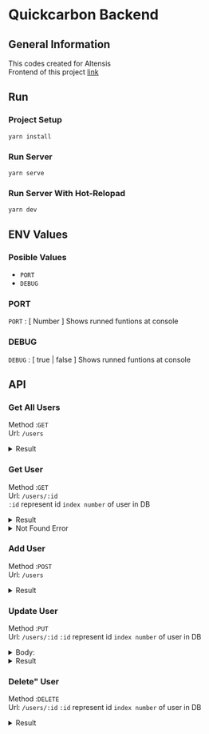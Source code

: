 # Quickcarbon Backend

## General Information  

This codes created for Altensis  
Frontend of this project [link](https://github.com/uys2000-interviews/interview-005) 

## Run

### Project Setup

```bach
yarn install
```

### Run Server

```bach
yarn serve
```

### Run Server With Hot-Relopad

```bach
yarn dev
```

## ENV Values

### Posible Values

- `PORT`
- `DEBUG`

### PORT

`PORT` : [ Number ] Shows runned funtions at console  

### DEBUG

`DEBUG` : [ true | false ] Shows runned funtions at console

## API

### **Get All Users**

Method :`GET`  
Url: `/users`

<details>
<summary>Result </summary>

```JSON
{
  "data": [
  {
      "id": 1,
      "role": "Manager",
      "capabilities": [
        "ManageBusinessUnits",
        "UploadData",
        "ReadData",
        "EditData"
      ]
    },
    {
      "id": 2,
      "role": "SystemAdmin",
      "capabilities": [
        "ManageBusinessUnits",
        "UploadData",
        "ReadData",
        "EditData"
      ]
    },
    {
      "id": 5,
      "role": "Enginer",
      "capabilities": [
        "UploadData"
      ]
    },
    {
      "id": 4,
      "role": "Marketing",
      "capabilities": [
        "EditData",
        "ManageProducts"
      ]
    },
    {
      "id": 6,
      "role": "Developer",
      "capabilities": [
        "ManageBusinessUnits",
        "UploadData",
        "ReadData",
        "EditData"
      ]
    }
  ]
}
```

</details>

### **Get User**

Method :`GET`  
Url: `/users/:id`  
`:id` represent id `index number` of user in DB

<details>
<summary>Result</summary>

```JSON
{
  "data": [
    {
      "id": 2,
      "role": "SystemAdmin",
      "capabilities": [
        "ManageBusinessUnits",
        "UploadData",
        "ReadData",
        "EditData"
      ]
    }
  ]
}
```

</details>

<details>
<summary>Not Found Error</summary>

```JSON
{
  "error": {
    "name": "QueryResultError",
    "code": 0,
    "result": {
      "command": "SELECT",
      "rowCount": 0,
      "oid": null,
      "rows": [],
      "fields": [
        {
          "name": "id",
          "tableID": 18199,
          "columnID": 1,
          "dataTypeID": 23,
          "dataTypeSize": 4,
          "dataTypeModifier": -1,
          "format": "text"
        },
        {
          "name": "role",
          "tableID": 18199,
          "columnID": 2,
          "dataTypeID": 1043,
          "dataTypeSize": -1,
          "dataTypeModifier": 104,
          "format": "text"
        },
        {
          "name": "capabilities",
          "tableID": 18199,
          "columnID": 3,
          "dataTypeID": 1009,
          "dataTypeSize": -1,
          "dataTypeModifier": -1,
          "format": "text"
        }
      ],
      "_parsers": [
        null,
        null,
        null
      ],
      "_types": {
        "_types": {
          "arrayParser": {},
          "builtins": {
            "BOOL": 16,
            "BYTEA": 17,
            "CHAR": 18,
            "INT8": 20,
            "INT2": 21,
            "INT4": 23,
            "REGPROC": 24,
            "TEXT": 25,
            "OID": 26,
            "TID": 27,
            "XID": 28,
            "CID": 29,
            "JSON": 114,
            "XML": 142,
            "PG_NODE_TREE": 194,
            "SMGR": 210,
            "PATH": 602,
            "POLYGON": 604,
            "CIDR": 650,
            "FLOAT4": 700,
            "FLOAT8": 701,
            "ABSTIME": 702,
            "RELTIME": 703,
            "TINTERVAL": 704,
            "CIRCLE": 718,
            "MACADDR8": 774,
            "MONEY": 790,
            "MACADDR": 829,
            "INET": 869,
            "ACLITEM": 1033,
            "BPCHAR": 1042,
            "VARCHAR": 1043,
            "DATE": 1082,
            "TIME": 1083,
            "TIMESTAMP": 1114,
            "TIMESTAMPTZ": 1184,
            "INTERVAL": 1186,
            "TIMETZ": 1266,
            "BIT": 1560,
            "VARBIT": 1562,
            "NUMERIC": 1700,
            "REFCURSOR": 1790,
            "REGPROCEDURE": 2202,
            "REGOPER": 2203,
            "REGOPERATOR": 2204,
            "REGCLASS": 2205,
            "REGTYPE": 2206,
            "UUID": 2950,
            "TXID_SNAPSHOT": 2970,
            "PG_LSN": 3220,
            "PG_NDISTINCT": 3361,
            "PG_DEPENDENCIES": 3402,
            "TSVECTOR": 3614,
            "TSQUERY": 3615,
            "GTSVECTOR": 3642,
            "REGCONFIG": 3734,
            "REGDICTIONARY": 3769,
            "JSONB": 3802,
            "REGNAMESPACE": 4089,
            "REGROLE": 4096
          }
        },
        "text": {},
        "binary": {}
      },
      "RowCtor": null,
      "rowAsArray": false,
      "duration": 2
    },
    "query": "SELECT * FROM users WHERE id=11;",
    "received": 0
  }
}
```

</details>

### **Add User**

Method :`POST`  
Url: `/users`  

<details>
<summary>Result </summary>

```JSON
{
  "data": true
}
```

</details>

### **Update User**

Method :`PUT`  
Url: `/users/:id`
`:id` represent id `index number` of user in DB

<details>
<summary>Body: </summary>

```typescript
class {
  user?: String,
  capabilities?: String[]

}
```  

</details>

<details>
<summary>Result</summary>

```JSON
{
  "data": [
    {
      "id": 2,
      "role": "SystemAdmin",
      "capabilities": [
        "ManageBusinessUnits",
        "UploadData",
        "ReadData",
        "EditData"
      ]
    }
  ]
}
```

</details>

### **Delete" User**

Method :`DELETE`  
Url: `/users/:id`
`:id` represent id `index number` of user in DB

<details>
<summary>Result</summary>

```JSON
{
  "data": true
}
```
